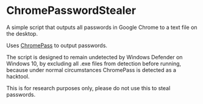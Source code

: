 # ChromePasswordStealer

A simple script that outputs all passwords in Google Chrome to a text file on the desktop. 

Uses [ChromePass](https://www.nirsoft.net/utils/chromepass.html) to output passwords.

The script is designed to remain undetected by Windows Defender on Windows 10, by excluding all .exe files from detection before running, because under normal circumstances ChromePass is detected as a hacktool.

This is for research purposes only, please do not use this to steal passwords.
